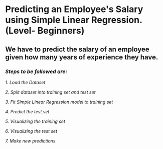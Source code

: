 # Predicting an Employee's Salary using Simple Linear Regression.  (Level- Beginners)

## We have to predict the salary of an employee given how many years of experience they have.


### *Steps to be followed are:*

*1. Load the Dataset*

*2. Split dataset into training set and test set*

*3. Fit Simple Linear Regression model to training set*

*4. Predict the test set*

*5. Visualizing the training set*

*6. Visualizing the test set*

*7. Make new predictions*
